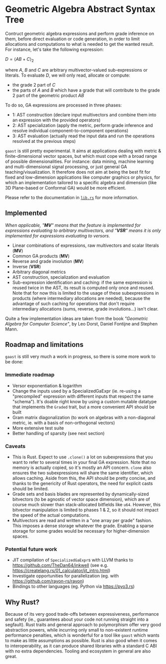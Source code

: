 # Geometric Algebra Abstract Syntax Tree

Contruct geometric algebra expressions and perform grade inference on them,
before direct evaluation or code generation, in order to limit allocations and
computations to what is needed to get the wanted result. For instance, let's
take the following expression:

$D = \langle AB + C \rangle_{2}$

where $A$, $B$ and $C$ are arbitrary multivector-valued sub-expressions or
literals. To evaluate $D$, we will only read, allocate or compute:

- the grade 2 part of $C$
- the parts of $A$ and $B$ which have a grade that will contribute to the grade
  2 part of the geometric product $AB$

To do so, GA expressions are processed in three phases:

- 1: AST construction (declare input multivectors and combine them into an
  expression with the provided operators)
- 2: AST specialization (apply the metric, perform grade inference and resolve
  individual component-to-component operations)
- 3: AST evaluation (actually read the input data and run the operations
  resolved at the previous steps)

`gaast` is still pretty experimental. It aims at applications dealing with
metric & finite-dimensional vector spaces, but which must cope with a broad
range of possible dimensionalities. For instance: data mining, machine learning
and multi-dimensional signal processing, or just general GA
teaching/visualization. It therefore does not aim at being the best fit for
fixed and low-dimension applications like computer graphics or physics, for
which an implementation tailored to a specific algebra and dimension (like 3D
Plane-based or Conformal GA) would be more efficient.

Please refer to the documentation in [`lib.rs`](src/lib.rs) for more
information.

## Implemented

_When applicable, "**MV**" means that the feature is implemented for expressions
evaluating to arbitrary multivectors, and "**VSR**" means it is only implemented
for expressions evaluating to versors._

- Linear combinations of expressions, raw multivectors and scalar literals
  (**MV**)
- Common GA products (**MV**)
- Reverse and grade involution (**MV**)
- Inverse (**VSR**)
- Arbitrary diagonal metrics
- AST construction, specialization and evaluation
- Sub-expression identification and caching: if the same expression is reused
  twice in the AST, its result is computed only once and reused. Note that for
  now this is limited to the usage of these subexpressions in products (where
  intermediary allocations are needed), because the advantage of such caching
  for operations that don't require intermediary allocations (sums, reverse,
  grade involutions...) isn't clear.

Quite a few implementation ideas are taken from the book _"Geometric Algebra for
Computer Science"_, by Leo Dorst, Daniel Fontijne and Stephen Mann.

## Roadmap and limitations

`gaast` is still very much a work in progress, so there is some more work to be
done:

### Immediate roadmap

- Versor exponentiation & logarithm
- Change the inputs used by a SpecializedGaExpr (ie. re-using a "precompiled"
  expression with different inputs that respect the same "schema"). It's doable
  right know by using a custom mutable datatype that implements the `Graded`
  trait, but a more convenient API should be built
- Gram matrix diagonalization (to work on algebras with a non-diagonal metric,
  ie. with a basis of non-orthogonal vectors)
- More extensive test suite
- Better handling of sparsity (see next section)

### Caveats

- This is Rust. Expect to use `.clone()` a lot on subexpressions that you want
  to refer to several times in your final GA expression. Note that no memory is
  actually copied, so it's mostly an API concern. `clone` also ensures the two
  subexpressions will share the same identifier, which allows caching. Aside
  from this, the API should be pretty concise, and thanks to the genericity of
  Rust operators, the need for explicit casts should be limited.
- Grade sets and basis blades are represented by dynamically-sized bitvectors
  (to be agnostic of vector space dimension), which are of course much slower
  than stack-allocated bitfields like `u64`. However, this bitvector
  manipulation is limited to phases 1 & 2, so it should not impact the speed of
  the actual computations.
- Multivectors are read and written in a "one array per grade" fashion. This
  imposes a dense storage whatever the grade. Enabling a sparse storage for some
  grades would be necessary for higher-dimension spaces.

### Potential future work

- JIT compilation of `SpecializedGaExpr`s with LLVM thanks to
  https://github.com/TheDan64/inkwell (see e.g.
  https://createlang.rs/01_calculator/jit_intro.html)
- Investigate opportunities for parallelization (eg. with
  https://github.com/rayon-rs/rayon)
- Bindings to other languages (eg. Python via https://pyo3.rs)

## Why Rust?

Because of its very good trade-offs between expressiveness, performance and
safety (ie., guarantees about your code not running straight into a segfault).
Rust traits and general approach to polymorphism offer very good abstraction
powers, while incurring only small to non-existent runtime performance
penalties, which is wonderful for a tool like `gaast` which wants to make as
little assumptions as possible. Rust is also good when it comes to
interoperability, as it can produce shared libraries with a standard C ABI with
no extra dependencies. Tooling and ecosystem in general are also great.
